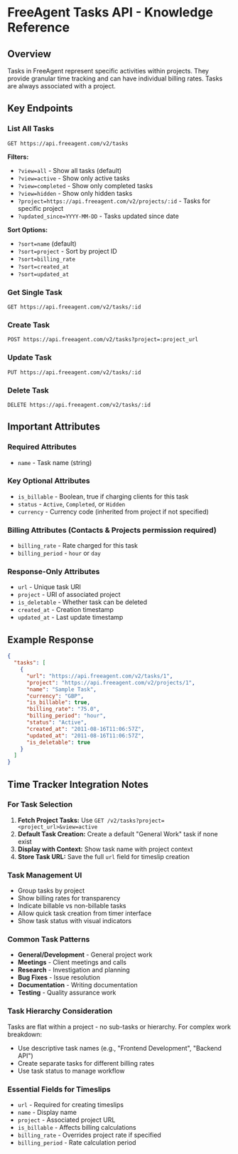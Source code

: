 # FreeAgent Tasks API - Knowledge Reference

## Overview
Tasks in FreeAgent represent specific activities within projects. They provide granular time tracking and can have individual billing rates. Tasks are always associated with a project.

## Key Endpoints

### List All Tasks
```
GET https://api.freeagent.com/v2/tasks
```

**Filters:**
- `?view=all` - Show all tasks (default)
- `?view=active` - Show only active tasks
- `?view=completed` - Show only completed tasks 
- `?view=hidden` - Show only hidden tasks
- `?project=https://api.freeagent.com/v2/projects/:id` - Tasks for specific project
- `?updated_since=YYYY-MM-DD` - Tasks updated since date

**Sort Options:**
- `?sort=name` (default)
- `?sort=project` - Sort by project ID
- `?sort=billing_rate`
- `?sort=created_at`
- `?sort=updated_at`

### Get Single Task
```
GET https://api.freeagent.com/v2/tasks/:id
```

### Create Task
```
POST https://api.freeagent.com/v2/tasks?project=:project_url
```

### Update Task
```
PUT https://api.freeagent.com/v2/tasks/:id
```

### Delete Task
```
DELETE https://api.freeagent.com/v2/tasks/:id
```

## Important Attributes

### Required Attributes
- `name` - Task name (string)

### Key Optional Attributes
- `is_billable` - Boolean, true if charging clients for this task
- `status` - `Active`, `Completed`, or `Hidden`
- `currency` - Currency code (inherited from project if not specified)

### Billing Attributes (Contacts & Projects permission required)
- `billing_rate` - Rate charged for this task
- `billing_period` - `hour` or `day`

### Response-Only Attributes
- `url` - Unique task URI
- `project` - URI of associated project
- `is_deletable` - Whether task can be deleted
- `created_at` - Creation timestamp
- `updated_at` - Last update timestamp

## Example Response
```json
{
  "tasks": [
    {
      "url": "https://api.freeagent.com/v2/tasks/1",
      "project": "https://api.freeagent.com/v2/projects/1",
      "name": "Sample Task",
      "currency": "GBP",
      "is_billable": true,
      "billing_rate": "75.0",
      "billing_period": "hour",
      "status": "Active",
      "created_at": "2011-08-16T11:06:57Z",
      "updated_at": "2011-08-16T11:06:57Z",
      "is_deletable": true
    }
  ]
}
```

## Time Tracker Integration Notes

### For Task Selection
1. **Fetch Project Tasks:** Use `GET /v2/tasks?project=<project_url>&view=active`
2. **Default Task Creation:** Create a default "General Work" task if none exist
3. **Display with Context:** Show task name with project context
4. **Store Task URL:** Save the full `url` field for timeslip creation

### Task Management UI
- Group tasks by project
- Show billing rates for transparency
- Indicate billable vs non-billable tasks
- Allow quick task creation from timer interface
- Show task status with visual indicators

### Common Task Patterns
- **General/Development** - General project work
- **Meetings** - Client meetings and calls
- **Research** - Investigation and planning
- **Bug Fixes** - Issue resolution
- **Documentation** - Writing documentation
- **Testing** - Quality assurance work

### Task Hierarchy Consideration
Tasks are flat within a project - no sub-tasks or hierarchy. For complex work breakdown:
- Use descriptive task names (e.g., "Frontend Development", "Backend API")
- Create separate tasks for different billing rates
- Use task status to manage workflow

### Essential Fields for Timeslips
- `url` - Required for creating timeslips
- `name` - Display name
- `project` - Associated project URL
- `is_billable` - Affects billing calculations
- `billing_rate` - Overrides project rate if specified
- `billing_period` - Rate calculation period